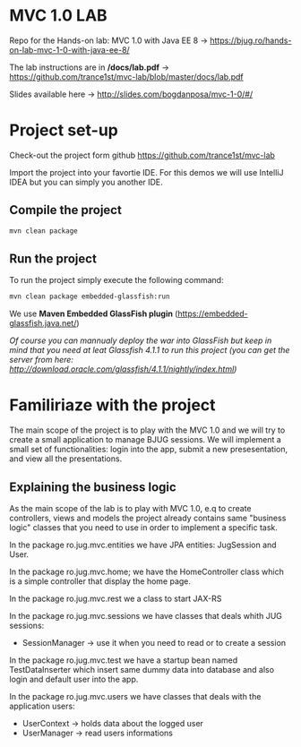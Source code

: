# MVC 1.0 LAB
Repo for the Hands-on lab: MVC 1.0 with Java EE 8 -> https://bjug.ro/hands-on-lab-mvc-1-0-with-java-ee-8/

The lab instructions are in **/docs/lab.pdf** -> https://github.com/trance1st/mvc-lab/blob/master/docs/lab.pdf

Slides available here -> http://slides.com/bogdanposa/mvc-1-0/#/


Project set-up
============

Check-out the project form github https://github.com/trance1st/mvc-lab

Import the project into your favortie IDE. For this demos we will use IntelliJ IDEA but you can simply you another IDE.

Compile the project
-------------------
```sh
mvn clean package
```
Run the project
-------------------

To run the project simply execute the following command:
```sh
mvn clean package embedded-glassfish:run   
```
We use **Maven Embedded GlassFish plugin** (https://embedded-glassfish.java.net/)


*Of course you can mannualy deploy the war into GlassFish but keep in mind that you need at leat Glassfish 4.1.1 to run this project (you can get the server from here: http://download.oracle.com/glassfish/4.1.1/nightly/index.html)*


Familiriaze with the project
============

The main scope of the project is to play with the MVC 1.0 and we will try to create a small application to manage BJUG sessions. 
We will implement a small set of functionalities: login into the app, submit a new presesentation, and view all the presentations.

Explaining the business logic
-------------------
As the main scope of the lab is to play with MVC 1.0, e.q to create controllers, views and models the project already contains same "business logic" classes that you need to use in order to implement a specific task.

In the package ro.jug.mvc.entities we have JPA entities: JugSession and User.


In the package ro.jug.mvc.home; we have the HomeController class which is a simple controller that display the home page.


In the package ro.jug.mvc.rest we a class to start JAX-RS


In the package ro.jug.mvc.sessions we have classes that deals whith JUG sessions:
  * SessionManager -> use it when you need to read or to create a session
  
  
In the package   ro.jug.mvc.test we have a startup bean named TestDataInserter which insert same dummy data into database and also login and default user into the app.


In the package ro.jug.mvc.users we have classes that deals with the application users:
  * UserContext -> holds data about the logged user
  * UserManager -> read users informations










